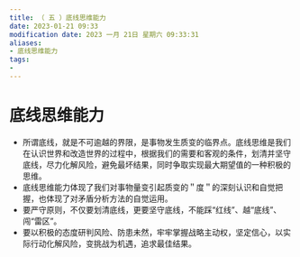 ```yaml
---
title: （ 五 ）底线思维能力
date: 2023-01-21 09:33
modification date: 2023 一月 21日 星期六 09:33:31
aliases: 
- 底线思维能力
tags: 
- 
---
```


# 底线思维能力

- 所谓底线，就是不可逾越的界限，是事物发生质变的临界点。底线思维是我们在认识世界和改造世界的过程中，根据我们的需要和客观的条件，划清并坚守底线，尽力化解风险，避免最坏结果，同时争取实现最大期望值的一种积极的思维。
- 底线思维能力体现了我们对事物量变引起质变的＂度＂的深刻认识和自觉把握，也体现了对矛盾分析方法的自觉运用。
- 要严守原则，不仅要划清底线，更要坚守底线，不能踩“红线”、越“底线”、闯“雷区”。
- 要以积极的态度研判风险、防患未然，牢牢掌握战略主动权，坚定信心，以实际行动化解风险，变挑战为机遇，追求最佳结果。